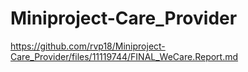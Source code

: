 # Miniproject-Care_Provider


https://github.com/rvp18/Miniproject-Care_Provider/files/11119744/FINAL_WeCare.Report.md
